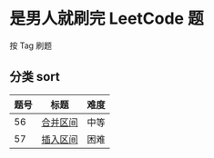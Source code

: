 # 是男人就刷完 LeetCode 题

按 Tag 刷题

## 分类 sort

| 题号 | 标题     | 难度 |
| ---- | -------- | ---- |
| 56   | [合并区间](https://github.com/StarShi/Big-Monster/blob/master/source/leet-code/doc/%E5%90%88%E5%B9%B6%E5%8C%BA%E9%97%B4.md) | 中等 |
| 57   | [插入区间](https://github.com/StarShi/Big-Monster/blob/master/source/leet-code/doc/%E5%90%88%E5%B9%B6%E5%8C%BA%E9%97%B4.md) | 困难 |
